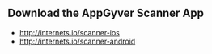 <!-- .slide: data-background="../assets/images/bg-assets/slide-2.jpg" data-background-size="cover" -->
##  Download the AppGyver Scanner App

- http://internets.io/scanner-ios
- http://internets.io/scanner-android